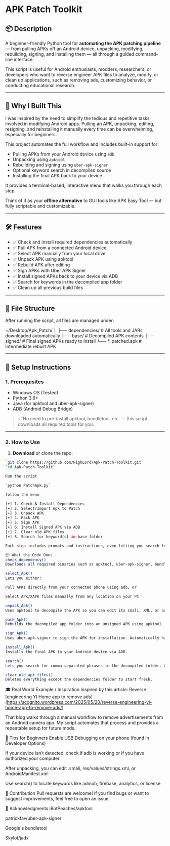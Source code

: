 # APK Patch Toolkit

## 📦 Description

A beginner-friendly Python tool for **automating the APK patching pipeline** — from pulling APKs off an Android device, unpacking, modifying, rebuilding, signing, and installing them — all through a guided command-line interface.

This script is useful for Android enthusiasts, modders, researchers, or developers who want to reverse engineer APK files to analyze, modify, or clean up applications, such as removing ads, customizing behavior, or conducting educational research.

---

## 🎯 Why I Built This

I was inspired by the need to simplify the tedious and repetitive tasks involved in modifying Android apps. Pulling an APK, unpacking, editing, resigning, and reinstalling it manually every time can be overwhelming, especially for beginners.

This project automates the full workflow and includes built-in support for:

-   Pulling APKs from your Android device using `adb`
-   Unpacking using `apktool`
-   Rebuilding and signing using `uber-apk-signer`
-   Optional keyword search in decompiled source
-   Installing the final APK back to your device

It provides a terminal-based, interactive menu that walks you through each step.

Think of it as your **offline alternative** to GUI tools like APK Easy Tool — but fully scriptable and customizable.

---

## 🛠 Features

-   ✅ Check and install required dependencies automatically
-   ✅ Pull APK from a connected Android device
-   ✅ Select APK manually from your local drive
-   ✅ Unpack APK using apktool
-   ✅ Rebuild APK after editing
-   ✅ Sign APKs with Uber APK Signer
-   ✅ Install signed APKs back to your device via ADB
-   ✅ Search for keywords in the decompiled app folder
-   ✅ Clean up all previous build files

---

## 📁 File Structure

After running the script, all files are managed under:

~/Desktop/Apk_Patch/
│
├── dependencies/ # All tools and JARs downloaded automatically
├── base/ # Decompiled APK contents
├── signed/ # Final signed APKs ready to install
└── \*\_patched.apk # Intermediate rebuilt APK

---

## 🔧 Setup Instructions

### 1. Prerequisites

-   Windows OS (Tested)
-   Python 3.6+
-   Java (for apktool and uber-apk-signer)
-   ADB (Android Debug Bridge)

> ✅ No need to pre-install apktool, bundletool, etc. — this script downloads all required tools for you.

---

### 2. How to Use

1. **Download** or clone the repo:

```bash
`git clone https://github.com/HighLord/Apk-Patch-Toolkit.git`
`cd Apk-Patch-Toolkit`

Run the script

`python PatchApk.py`

follow the menu

[+] 1. Check & Install Dependencies
[+] 2. Select/Import Apk to Patch
[+] 3. Unpack APK
[+] 4. Pack APK
[+] 5. Sign APK
[+] 6. Install Signed APK via ADB
[+] 7. Clear old APK files
[+] 8. Search for keyword(s) in base folder

Each step includes prompts and instructions, even letting you search for specific code or phrases (like ads, firebase, or billing) in the decompiled APK.

📦 What the Code Does
check_dependency()
Downloads all required binaries such as apktool, uber-apk-signer, bundletool, and platform-tools if not found. Also guides you to download JADX for visual exploration of code.

select_Apk()
Lets you either:

Pull APKs directly from your connected phone using adb, or

Select APK/XAPK files manually from any location on your PC

unpack_Apk()
Uses apktool to decompile the APK so you can edit its smali, XML, or asset files.

pack_Apk()
Rebuilds the decompiled app folder into an unsigned APK using apktool.

sign_Apk()
Uses uber-apk-signer to sign the APK for installation. Automatically handles file renaming and cleanup.

install_Apk()
Installs the final APK to your Android device via ADB.

search()
Lets you search for comma-separated phrases in the decompiled folder. Useful for quickly locating code or tracking features like ads or tracking libraries.

clear_old_apk_files()
Deletes everything except the dependencies folder to start fresh.
```
🎓 Real World Example / Inspiration
Inspired by this article:
Reverse [engineering YI Home app to remove ads]
(https://scognito.wordpress.com/2025/05/20/reverse-engineering-yi-home-app-to-remove-ads/)

That blog walks through a manual workflow to remove advertisements from an Android camera app. My script automates that process and provides a repeatable setup for future mods.


🧠 Tips for Beginners
Enable USB Debugging on your phone (found in Developer Options)

If your device isn’t detected, check if adb is working or if you have authorized your computer

After unpacking, you can edit .smali, res/values/strings.xml, or AndroidManifest.xml

Use search() to locate keywords like admob, firebase, analytics, or license

🤝 Contribution
Pull requests are welcome! If you find bugs or want to suggest improvements, feel free to open an issue.

🙌 Acknowledgments
iBotPeaches/apktool

patrickfav/uber-apk-signer

Google's bundletool

Skylot/jadx
